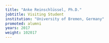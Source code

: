 ```yaml
---
title: "Anke Reinschlüssel, Ph.D."
jobtitle: Visiting Student
institution: "University of Bremen, Germany"
promoted: alumni
years: 2017
weight: 102017
---
```


